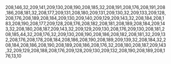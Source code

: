 208,146,32,209,141,209,130,208,190,208,185,32,208,191,208,176,208,191,208,186,208,181,32,208,177,209,131,208,180,209,131,209,130,32,209,133,209,128,208,176,208,189,208,184,209,130,209,140,209,129,209,143,32,208,184,208,183,208,190,208,177,209,128,208,176,208,182,208,181,208,189,208,184,209,143,32,208,180,208,187,209,143,32,209,129,209,130,208,176,209,130,208,181,208,185,44,32,208,176,32,209,130,208,190,208,186,208,182,208,181,32,209,132,208,176,208,178,208,184,208,186,208,190,208,189,209,139,32,208,184,32,208,184,208,186,208,190,208,189,208,186,208,176,32,208,180,208,187,209,143,32,209,129,208,188,208,176,209,128,209,130,209,132,208,190,208,189,208,176,13,10